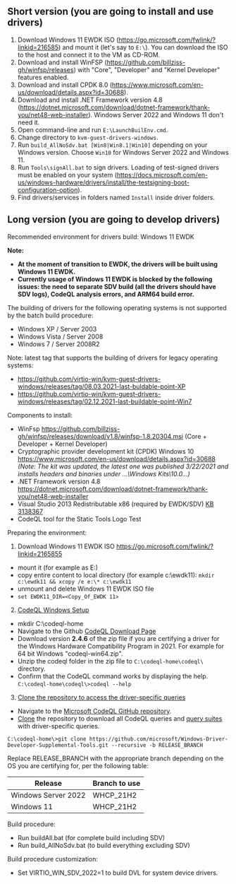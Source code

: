## Short version (you are going to install and use drivers)

1. Download Windows 11 EWDK ISO (https://go.microsoft.com/fwlink/?linkid=216585) and mount it (let's say to `E:\`). You can download the ISO to the host and connect it to the VM as CD-ROM.
2. Download and install WinFSP (https://github.com/billziss-gh/winfsp/releases) with "Core", "Developer" and "Kernel Developer" features enabled.
3. Download and install CPDK 8.0 (https://www.microsoft.com/en-us/download/details.aspx?id=30688).
4. Download and install .NET Framework version 4.8 (https://dotnet.microsoft.com/download/dotnet-framework/thank-you/net48-web-installer). Windows Server 2022 and Windows 11 don't need it.
5. Open command-line and run `E:\LaunchBuilEnv.cmd`.
6. Change directory to `kvm-guest-drivers-windows`.
7. Run `build_AllNoSdv.bat [Win8|Win8.1|Win10]` depending on your Windows version. Choose `Win10` for Windows Server 2022 and Windows 11.
8. Run `Tools\signAll.bat` to sign drivers. Loading of test-signed drivers must be enabled on your system (https://docs.microsoft.com/en-us/windows-hardware/drivers/install/the-testsigning-boot-configuration-option).
9. Find drivers/services in folders named `Install` inside driver folders.

## Long version (you are going to develop drivers)

Recommended environment for drivers build: Windows 11 EWDK

**Note:**
* **At the moment of transition to EWDK, the drivers will be built using Windows 11 EWDK.**
* **Currently usage of Windows 11 EWDK is blocked by the following issues: the need to separate SDV build (all the drivers should have SDV logs), CodeQL analysis errors, and ARM64 build error.**

The building of drivers for the following operating systems is not supported by the batch build procedure:
* Windows XP / Server 2003
* Windows Vista / Server 2008
* Windows 7 / Server 2008R2 

Note: latest tag that supports the building of drivers for legacy operating systems:
* https://github.com/virtio-win/kvm-guest-drivers-windows/releases/tag/08.03.2021-last-buldable-point-XP
* https://github.com/virtio-win/kvm-guest-drivers-windows/releases/tag/02.12.2021-last-buildable-point-Win7

Components to install:
* WinFsp https://github.com/billziss-gh/winfsp/releases/download/v1.8/winfsp-1.8.20304.msi (Core + Developer + Kernel Developer)
* Cryptographic provider development kit (CPDK) Windows 10 https://www.microsoft.com/en-us/download/details.aspx?id=30688
_(Note: The kit was updated, the latest one was published 3/22/2021 and installs headers and binaries under ...\Windows Kits\10.0\...)_
* .NET Framework version 4.8 https://dotnet.microsoft.com/download/dotnet-framework/thank-you/net48-web-installer
* Visual Studio 2013 Redistributable x86 (required by EWDK/SDV) [KB 3138367](http://download.microsoft.com/download/c/c/2/cc2df5f8-4454-44b4-802d-5ea68d086676/vcredist_x86.exe)
* CodeQL tool for the Static Tools Logo Test

Preparing the environment:
1. Download Windows 11 EWDK ISO https://go.microsoft.com/fwlink/?linkid=2165855
* mount it (for example as E:)
* copy entire content to local directory (for example c:\ewdk11): `mkdir c:\ewdk11 && xcopy /e e:\* c:\ewdk11`
* unmount and delete Windows 11 EWDK ISO file
* `set EWDK11_DIR=<Copy_Of_EWDK 11>`

2. [CodeQL Windows Setup](https://docs.microsoft.com/en-us/windows-hardware/drivers/devtest/static-tools-and-codeql#codeql-windows-setup)
* mkdir C:\codeql-home
* Navigate to the Github [CodeQL Download Page](https://github.com/github/codeql-cli-binaries/releases/tag/v2.4.6)
* Download version **2.4.6** of the zip file if you are certifying a driver for the Windows Hardware Compatibility Program in 2021. For example for 64 bit Windows "codeql-win64.zip". 
* Unzip the codeql folder in the zip file to `C:\codeql-home\codeql\` directory.
* Confirm that the CodeQL command works by displaying the help. `C:\codeql-home\codeql\>codeql --help`

3. [Clone the repository to access the driver-specific queries](https://docs.microsoft.com/en-us/windows-hardware/drivers/devtest/static-tools-and-codeql#clone-the-repository-to-access-the-driver-specific-queries)
* Navigate to the [Microsoft CodeQL GitHub repository](https://github.com/microsoft/Windows-Driver-Developer-Supplemental-Tools).
* [Clone](https://github.com/git-guides/git-clone) the repository to download all CodeQL queries and [query suites](https://codeql.github.com/docs/codeql-cli/creating-codeql-query-suites/) with driver-specific queries.  
```command
C:\codeql-home\>git clone https://github.com/microsoft/Windows-Driver-Developer-Supplemental-Tools.git --recursive -b RELEASE_BRANCH
```

Replace RELEASE_BRANCH with the appropriate branch depending on the OS you are certifying for, per the following table:

| Release                         | Branch to use   |
|---------------------------------|-----------------|
| Windows Server 2022             | WHCP_21H2       |
| Windows 11                      | WHCP_21H2       |


Build procedure:
* Run buildAll.bat (for complete build including SDV)
* Run build_AllNoSdv.bat (to build everything excluding SDV)

Build procedure customization:
* Set VIRTIO_WIN_SDV_2022=1 to build DVL for system device drivers.

